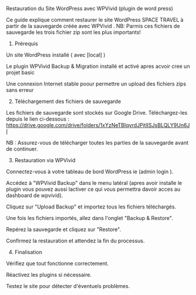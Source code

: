 Restauration du Site WordPress avec WPVivid (plugin de word press)

Ce guide explique comment restaurer le site WordPress SPACE TRAVEL à partir de la sauvegarde créée avec WPVivid . 
NB: Parmis ces fichiers de sauvegarde les trois fichier zip sont les plus importants!

1. Prérequis

Un site WordPress installé ( avec [local] )

Le plugin WPVivid Backup & Migration installé et activé apres acvoir cree un projet basic

Une connexion Internet stable poour permettre un upload des fichiers zips sans erreur

2. Téléchargement des fichiers de sauvegarde

Les fichiers de sauvegarde sont stockés sur Google Drive. Téléchargez-les depuis le lien ci-dessous :
https://drive.google.com/drive/folders/1xYzNeTBIqyrdJPjtlISJsBLQLY9Un6JI

NB : Assurez-vous de télécharger toutes les parties de la sauvegarde avant de continuer.

3. Restauration via WPVivid

Connectez-vous à votre tableau de bord WordPress ie (admin login ).

Accédez à "WPVivid Backup" dans le menu latéral (apres avoir installe le plugin vous pouvez aussi lactiver ce qui vous permettra davoir acces au dashboard de wpvivid).

Cliquez sur "Upload Backup" et importez tous les fichiers téléchargés.

Une fois les fichiers importés, allez dans l'onglet "Backup & Restore".

Repérez la sauvegarde et cliquez sur "Restore".

Confirmez la restauration et attendez la fin du processus.

4. Finalisation

Vérifiez que tout fonctionne correctement.

Réactivez les plugins si nécessaire.

Testez le site pour détecter d'éventuels problèmes.

